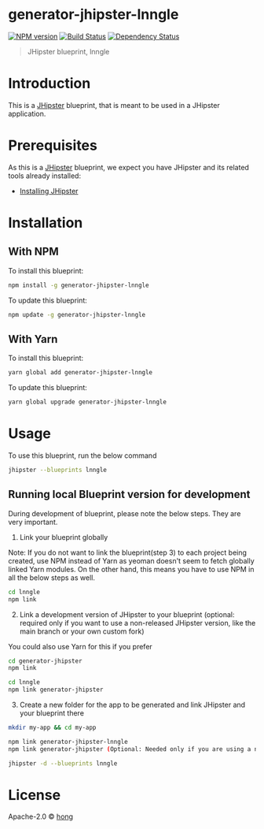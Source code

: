 # generator-jhipster-lnngle
[![NPM version][npm-image]][npm-url] [![Build Status][travis-image]][travis-url] [![Dependency Status][daviddm-image]][daviddm-url]
> JHipster blueprint, lnngle

# Introduction

This is a [JHipster](https://www.jhipster.tech/) blueprint, that is meant to be used in a JHipster application.

# Prerequisites

As this is a [JHipster](https://www.jhipster.tech/) blueprint, we expect you have JHipster and its related tools already installed:

- [Installing JHipster](https://www.jhipster.tech/installation/)

# Installation

## With NPM

To install this blueprint:

```bash
npm install -g generator-jhipster-lnngle
```

To update this blueprint:

```bash
npm update -g generator-jhipster-lnngle
```

## With Yarn

To install this blueprint:

```bash
yarn global add generator-jhipster-lnngle
```

To update this blueprint:

```bash
yarn global upgrade generator-jhipster-lnngle
```

# Usage

To use this blueprint, run the below command

```bash
jhipster --blueprints lnngle
```


## Running local Blueprint version for development

During development of blueprint, please note the below steps. They are very important.

1. Link your blueprint globally 

Note: If you do not want to link the blueprint(step 3) to each project being created, use NPM instead of Yarn as yeoman doesn't seem to fetch globally linked Yarn modules. On the other hand, this means you have to use NPM in all the below steps as well.

```bash
cd lnngle
npm link
```

2. Link a development version of JHipster to your blueprint (optional: required only if you want to use a non-released JHipster version, like the main branch or your own custom fork)

You could also use Yarn for this if you prefer

```bash
cd generator-jhipster
npm link

cd lnngle
npm link generator-jhipster
```

3. Create a new folder for the app to be generated and link JHipster and your blueprint there

```bash
mkdir my-app && cd my-app

npm link generator-jhipster-lnngle
npm link generator-jhipster (Optional: Needed only if you are using a non-released JHipster version)

jhipster -d --blueprints lnngle

```

# License

Apache-2.0 © [hong](https://github.com/lnngle/generator-jhipster-lnngle)


[npm-image]: https://img.shields.io/npm/v/generator-jhipster-lnngle.svg
[npm-url]: https://npmjs.org/package/generator-jhipster-lnngle
[travis-image]: https://travis-ci.org/lnngle/generator-jhipster-lnngle.svg?branch=main
[travis-url]: https://travis-ci.org/lnngle/generator-jhipster-lnngle
[daviddm-image]: https://david-dm.org/lnngle/generator-jhipster-lnngle.svg?theme=shields.io
[daviddm-url]: https://david-dm.org/lnngle/generator-jhipster-lnngle
